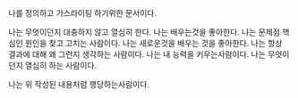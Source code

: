  나를 정의하고 가스라이팅 하기위한 문서이다.

나는 무엇이던지 대충하지 않고 열심히 한다.
나는 배우는것을 좋아한다.
나는 문제점 핵심인 원인을 찾고 고치는 사람이다.
나는 새로운것을 배우는 것을 좋아한다.
나는 항상 결과에 대해 왜 그런지 생각하는 사람이다.
나는 내 능력을 키우는사람이다.
나는 무엇이 던지 열심히 하는 사람이다.


나는 위 작성된 내용처럼 행당하는사람이다.